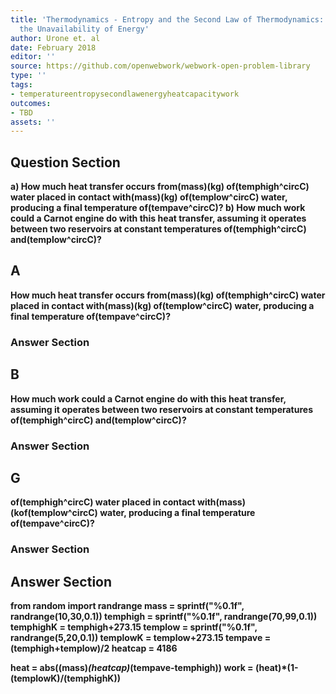 ```yaml
---
title: 'Thermodynamics - Entropy and the Second Law of Thermodynamics: Disorder and
  the Unavailability of Energy'
author: Urone et. al
date: February 2018
editor: ''
source: https://github.com/openwebwork/webwork-open-problem-library
type: ''
tags:
- temperatureentropysecondlawenergyheatcapacitywork
outcomes:
- TBD
assets: ''
---
```


## Question Section 

<b>
a) How much heat transfer occurs from(mass)(kg) of(temphigh^circC) water placed in contact with(mass)(kg) of(templow^circC) water, producing a final temperature of(tempave^circC)?
b) How much work could a Carnot engine do with this heat transfer, assuming it operates between two reservoirs at constant temperatures of(temphigh^circC) and(templow^circC)?

## A
How much heat transfer occurs from(mass)(kg) of(temphigh^circC) water placed in contact with(mass)(kg) of(templow^circC) water, producing a final temperature of(tempave^circC)?
### Answer Section
## B
How much work could a Carnot engine do with this heat transfer, assuming it operates between two reservoirs at constant temperatures of(temphigh^circC) and(templow^circC)?
### Answer Section
## G
of(temphigh^circC) water placed in contact with(mass)(kof(templow^circC) water, producing a final temperature of(tempave^circC)?
### Answer Section


## Answer Section

from random import randrange
mass = sprintf("%0.1f", randrange(10,30,0.1))
temphigh = sprintf("%0.1f", randrange(70,99,0.1))
temphighK = temphigh+273.15
templow = sprintf("%0.1f", randrange(5,20,0.1))
templowK = templow+273.15
tempave = (temphigh+templow)/2
heatcap = 4186

heat = abs((mass)*(heatcap)*(tempave-temphigh))
work = (heat)*(1-(templowK)/(temphighK))